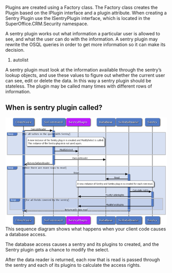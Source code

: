 <properties date="2016-05-10"
SortOrder="6"
/>

Plugins are created using a Factory class. The Factory class creates the Plugin based on the IPlugin interface and a plugin attribute. When creating a Sentry Plugin use the ISentryPlugin interface, which is located in the SuperOffice.CRM.Security namespace.

A sentry plugin works out what information a particular user is allowed to see, and what the user can do with the information. A sentry plugin may rewrite the OSQL queries in order to get more information so it can make its decision.

 

1. autolist

 

A sentry plugin must look at the information available through the sentry’s lookup objects, and use these values to figure out whether the current user can see, edit or delete the data. In this way a sentry plugin should be stateless. The plugin may be called many times with different rows of information.

When is sentry plugin called?
-----------------------------

![Sentry plugin sequence diagram](sentry%20plugin.PNG)
This sequence diagram shows what happens when your client code causes a database access.

The database access causes a sentry and its plugins to created, and the Sentry plugin gets a chance to modify the select.

After the data reader is returned, each row that is read is passed through the sentry and each of its plugins to calculate the access rights.
